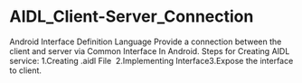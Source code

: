 # AIDL_Client-Server_Connection
Android Interface Definition Language Provide a connection between the client and server via Common Interface In Android.
Steps for Creating AIDL service:
1.Creating .aidl File ​
2.Implementing Interface​
3.Expose the interface to client.​
